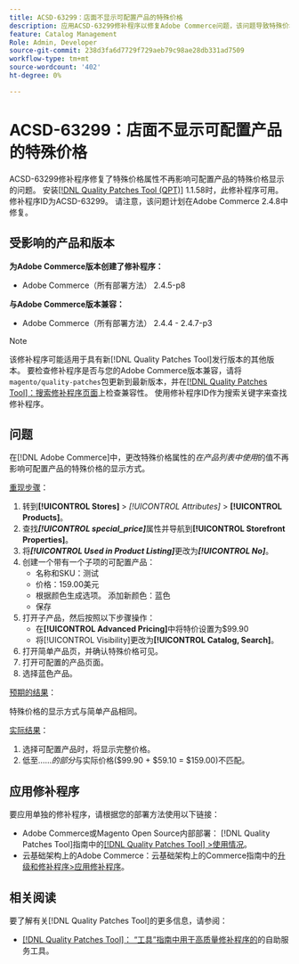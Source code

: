 ```yaml
---
title: ACSD-63299：店面不显示可配置产品的特殊价格
description: 应用ACSD-63299修补程序以修复Adobe Commerce问题，该问题导致特殊价格属性不再影响可配置产品的特殊价格的显示。
feature: Catalog Management
Role: Admin, Developer
source-git-commit: 238d3fa6d7729f729aeb79c98ae28db331ad7509
workflow-type: tm+mt
source-wordcount: '402'
ht-degree: 0%

---
```


# ACSD-63299：店面不显示可配置产品的特殊价格

ACSD-63299修补程序修复了特殊价格属性不再影响可配置产品的特殊价格显示的问题。 安装[[!DNL Quality Patches Tool (QPT)]](/help/tools/quality-patches-tool/quality-patches-tool-to-self-serve-quality-patches.md) 1.1.58时，此修补程序可用。 修补程序ID为ACSD-63299。 请注意，该问题计划在Adobe Commerce 2.4.8中修复。

## 受影响的产品和版本

**为Adobe Commerce版本创建了修补程序：**

* Adobe Commerce（所有部署方法） 2.4.5-p8

**与Adobe Commerce版本兼容：**

* Adobe Commerce（所有部署方法） 2.4.4 - 2.4.7-p3

>[!NOTE]
>
>该修补程序可能适用于具有新[!DNL Quality Patches Tool]发行版本的其他版本。 要检查修补程序是否与您的Adobe Commerce版本兼容，请将`magento/quality-patches`包更新到最新版本，并在[[!DNL Quality Patches Tool]：搜索修补程序页面](https://experienceleague.adobe.com/tools/commerce-quality-patches/index.html)上检查兼容性。 使用修补程序ID作为搜索关键字来查找修补程序。

## 问题

在[!DNL Adobe Commerce]中，更改特殊价格属性的&#x200B;*在产品列表中使用*&#x200B;的值不再影响可配置产品的特殊价格的显示方式。

<u>重现步骤</u>：

1. 转到&#x200B;**[!UICONTROL Stores]** > *[!UICONTROL Attributes]* > **[!UICONTROL Products]**。
1. 查找&#x200B;***[!UICONTROL special_price]***&#x200B;属性并导航到&#x200B;**[!UICONTROL Storefront Properties]**。
1. 将&#x200B;***[!UICONTROL Used in Product Listing]***&#x200B;更改为&#x200B;***[!UICONTROL No]***。
1. 创建一个带有一个子项的可配置产品：
   * 名称和SKU：测试
   * 价格：159.00美元
   * 根据颜色生成选项。 添加新颜色：蓝色
   * 保存
1. 打开子产品，然后按照以下步骤操作：
   * 在&#x200B;**[!UICONTROL Advanced Pricing]**&#x200B;中将特价设置为$99.90
   * 将[!UICONTROL Visibility]更改为&#x200B;**[!UICONTROL Catalog, Search]**。
1. 打开简单产品页，并确认特殊价格可见。
1. 打开可配置的产品页面。
1. 选择蓝色产品。

<u>预期的结果</u>：

特殊价格的显示方式与简单产品相同。

<u>实际结果</u>：

1. 选择可配置产品时，将显示完整价格。
1. 低至……*的部分*&#x200B;与实际价格($99.90 + $59.10 = $159.00)不匹配。

## 应用修补程序

要应用单独的修补程序，请根据您的部署方法使用以下链接：

* Adobe Commerce或Magento Open Source内部部署： [!DNL Quality Patches Tool]指南中的[[!DNL Quality Patches Tool] >使用情况](/help/tools/quality-patches-tool/usage.md)。
* 云基础架构上的Adobe Commerce：云基础架构上的Commerce指南中的[升级和修补程序>应用修补程序](https://experienceleague.adobe.com/docs/commerce-cloud-service/user-guide/develop/upgrade/apply-patches.html)。

## 相关阅读

要了解有关[!DNL Quality Patches Tool]的更多信息，请参阅：

* [[!DNL Quality Patches Tool]： “工具”指南中用于高质量修补程序的](/help/tools/quality-patches-tool/quality-patches-tool-to-self-serve-quality-patches.md)的自助服务工具。
